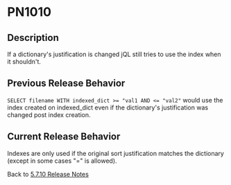 # PN1010

<PageHeader />

## Description

If a dictionary's justification is changed jQL still tries to use the index when it shouldn't.

## Previous Release Behavior
```SELECT filename WITH indexed_dict >= "val1 AND <= "val2"``` would use the index created on indexed_dict even if the dictionary's justification was changed post index creation.

## Current Release Behavior

Indexes are only used if the original sort justification matches the dictionary (except in some cases "=" is allowed).


Back to [5.7.10 Release Notes](./../README.md)
  
<PageFooter />
